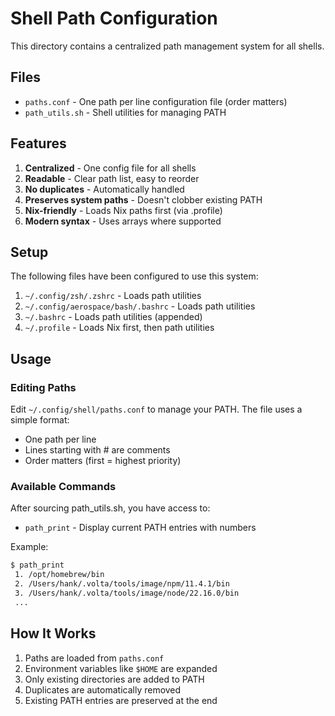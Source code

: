 # Shell Path Configuration

This directory contains a centralized path management system for all shells.

## Files

- `paths.conf` - One path per line configuration file (order matters)
- `path_utils.sh` - Shell utilities for managing PATH

## Features

1. **Centralized** - One config file for all shells
2. **Readable** - Clear path list, easy to reorder
3. **No duplicates** - Automatically handled
4. **Preserves system paths** - Doesn't clobber existing PATH
5. **Nix-friendly** - Loads Nix paths first (via .profile)
6. **Modern syntax** - Uses arrays where supported

## Setup

The following files have been configured to use this system:

1. `~/.config/zsh/.zshrc` - Loads path utilities
2. `~/.config/aerospace/bash/.bashrc` - Loads path utilities
3. `~/.bashrc` - Loads path utilities (appended)
4. `~/.profile` - Loads Nix first, then path utilities

## Usage

### Editing Paths

Edit `~/.config/shell/paths.conf` to manage your PATH. The file uses a simple format:
- One path per line
- Lines starting with # are comments
- Order matters (first = highest priority)

### Available Commands

After sourcing path_utils.sh, you have access to:

- `path_print` - Display current PATH entries with numbers

Example:
```bash
$ path_print
 1. /opt/homebrew/bin
 2. /Users/hank/.volta/tools/image/npm/11.4.1/bin
 3. /Users/hank/.volta/tools/image/node/22.16.0/bin
 ...
```

## How It Works

1. Paths are loaded from `paths.conf`
2. Environment variables like `$HOME` are expanded
3. Only existing directories are added to PATH
4. Duplicates are automatically removed
5. Existing PATH entries are preserved at the end